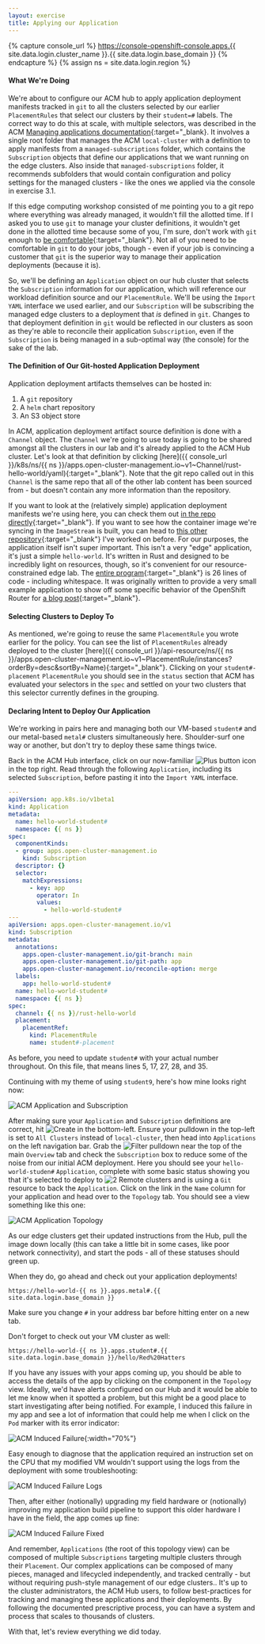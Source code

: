 ```yaml
---
layout: exercise
title: Applying our Application
---
```

{% capture console_url %}
https://console-openshift-console.apps.{{ site.data.login.cluster_name }}.{{ site.data.login.base_domain }}
{% endcapture %}
{% assign ns = site.data.login.region %}

#### What We're Doing

We're about to configure our ACM hub to apply application deployment manifests tracked in `git` to all the clusters selected by our earlier `PlacementRules` that select our clusters by their `student=#` labels. The correct way to do this at scale, with multiple selectors, was described in the ACM [Managing applications documentation](https://access.redhat.com/documentation/en-us/red_hat_advanced_cluster_management_for_kubernetes/2.6/html-single/applications/index#gitops-pattern){:target="_blank}. It involves a single root folder that manages the ACM `local-cluster` with a definition to apply manifests from a `managed-subscriptions` folder, which contains the `Subscription` objects that define our applications that we want running on the edge clusters. Also inside that `managed-subscriptions` folder, it recommends subfolders that would contain configuration and policy settings for the managed clusters - like the ones we applied via the console in exercise 3.1.

If this edge computing workshop consisted of me pointing you to a git repo where everything was already managed, it wouldn't fill the allotted time. If I asked you to use `git` to manage your cluster definitions, it wouldn't get done in the allotted time because some of you, I'm sure, don't work with `git` enough to [be comfortable](/assets/images/git-is-scary.png "git is scary"){:target="_blank"}. Not all of you need to be comfortable in `git` to do your jobs, though - even if your job is convincing a customer that `git` is the superior way to manage their application deployments (because it is).

So, we'll be defining an `Application` object on our hub cluster that selects the `Subscription` information for our application, which will reference our workload definition source and our `PlacementRule`. We'll be using the `Import YAML` interface we used earlier, and our `Subscription` will be subscribing the managed edge clusters to a deployment that _is_ defined in `git`. Changes to that deployment definition in `git` would be reflected in our clusters as soon as they're able to reconcile their application `Subscription`, even if the `Subscription` is being managed in a sub-optimal way (the console) for the sake of the lab.

#### The Definition of Our Git-hosted Application Deployment

Application deployment artifacts themselves can be hosted in:

1. A `git` repository
2. A `helm` chart repository
3. An S3 object store

In ACM, application deployment artifact source definition is done with a `Channel` object. The `Channel` we're going to use today is going to be shared amongst all the clusters in our lab and it's already applied to the ACM Hub cluster. Let's look at that definition by clicking [here]({{ console_url }}/k8s/ns/{{ ns }}/apps.open-cluster-management.io~v1~Channel/rust-hello-world/yaml){:target="_blank"}. Note that the git repo called out in this `Channel` is the same repo that all of the other lab content has been sourced from - but doesn't contain any more information than the repository.

If you want to look at the (relatively simple) application deployment manifests we're using here, you can check them out [in the repo directly](https://github.com/redhat-na-ssa/rhte-edge-lab-sno/tree/main/app){:target="_blank"}. If you want to see how the container image we're syncing in the `ImageStream` is built, you can head to [this other repository](https://github.com/RedHatGov/ingress-route-examples/tree/main/demo-application){:target="_blank"} I've worked on before. For our purposes, the application itself isn't super important. This isn't a very "edge" application, it's just a simple `hello-world`. It's written in Rust and designed to be incredibly light on resources, though, so it's convenient for our resource-constrained edge lab. The [entire program](https://github.com/RedHatGov/ingress-route-examples/blob/main/demo-application/hello-world/src/main.rs){:target="_blank"} is 26 lines of code - including whitespace. It was originally written to provide a very small example application to show off some specific behavior of the OpenShift Router for [a blog post](https://cloud.redhat.com/blog/a-guide-to-using-routes-ingress-and-gateway-apis-in-kubernetes-without-vendor-lock-in){:target="_blank"}.

#### Selecting Clusters to Deploy To

As mentioned, we're going to reuse the same `PlacementRule` you wrote earlier for the policy. You can see the list of `PlacementRules` already deployed to the cluster [here]({{ console_url }}/api-resource/ns/{{ ns }}/apps.open-cluster-management.io~v1~PlacementRule/instances?orderBy=desc&sortBy=Name){:target="_blank"}. Clicking on your `student#-placement` `PlacementRule` you should see in the `status` section that ACM has evaluated your selectors in the `spec` and settled on your two clusters that this selector currently defines in the grouping.

#### Declaring Intent to Deploy Our Application

We're working in pairs here and managing both our VM-based `student#` and our metal-based `metal#` clusters simultaneously here. Shoulder-surf one way or another, but don't try to deploy these same things twice.

Back in the ACM Hub interface, click on our now-familiar ![Plus button](/assets/images/plus-button.png?style=small "Plus button") icon in the top right. Read through the following `Application`, including its selected `Subscription`, before pasting it into the `Import YAML` interface.

```yaml
---
apiVersion: app.k8s.io/v1beta1
kind: Application
metadata:
  name: hello-world-student#
  namespace: {{ ns }}
spec:
  componentKinds:
  - group: apps.open-cluster-management.io
    kind: Subscription
  descriptor: {}
  selector:
    matchExpressions:
      - key: app
        operator: In
        values: 
          - hello-world-student#
---
apiVersion: apps.open-cluster-management.io/v1
kind: Subscription
metadata:
  annotations:
    apps.open-cluster-management.io/git-branch: main
    apps.open-cluster-management.io/git-path: app
    apps.open-cluster-management.io/reconcile-option: merge
  labels:
    app: hello-world-student#
  name: hello-world-student#
  namespace: {{ ns }}
spec:
  channel: {{ ns }}/rust-hello-world
  placement:
    placementRef:
      kind: PlacementRule
      name: student#-placement
```

As before, you need to update `student#` with your actual number throughout. On this file, that means lines 5, 17, 27, 28, and 35.

Continuing with my theme of using `student9`, here's how mine looks right now:

![ACM Application and Subscription](/assets/images/acm-app-subscription.png?style=centered&style=border "ACM Application and Subscription")

After making sure your `Application` and `Subscription` definitions are correct, hit ![Create](/assets/images/acm-create.png?style=small "Create") in the bottom-left. Ensure your pulldown in the top-left is set to `All Clusters` instead of `local-cluster`, then head into `Applications` on the left navigation bar. Grab the ![Filter](/assets/images/acm-filter.png?style=small "Filter") pulldown near the top of the main `Overview` tab and check the `Subscription` box to reduce some of the noise from our initial ACM deployment. Here you should see your `hello-world-studen#` `Application`, complete with some basic status showing you that it's selected to deploy to ![2 Remote](/assets/images/acm-2-remote.png?style=small "2 Remote") clusters and is using a `Git` resource to back the `Application`. Click on the link in the `Name` column for your application and head over to the `Topology` tab. You should see a view something like this one:

![ACM Application Topology](/assets/images/acm-application-topology.png?style=centered&style=border "ACM Application Toplogy")

As our edge clusters get their updated instructions from the Hub, pull the image down locally (this can take a little bit in some cases, like poor network connectivity), and start the pods - all of these statuses should green up.

When they do, go ahead and check out your application deployments!

```
https://hello-world-{{ ns }}.apps.metal#.{{ site.data.login.base_domain }}
```

Make sure you change `#` in your address bar before hitting enter on a new tab.

Don't forget to check out your VM cluster as well:

```
https://hello-world-{{ ns }}.apps.student#.{{ site.data.login.base_domain }}/hello/Red%20Hatters
```

If you have any issues with your apps coming up, you should be able to access the details of the app by clicking on the component in the `Topology` view. Ideally, we'd have alerts configured on our Hub and it would be able to let me know when it spotted a problem, but this might be a good place to start investigating after being notified. For example, I induced this failure in my app and see a lot of information that could help me when I click on the `Pod` marker with its error indicator:

![ACM Induced Failure](/assets/images/acm-app-induced-failure.png?style=centered&style=border "ACM Induced Failure"){:width="70%"}

Easy enough to diagnose that the application required an instruction set on the CPU that my modified VM wouldn't support using the logs from the deployment with some troubleshooting:

![ACM Induced Failure Logs](/assets/images/acm-induced-failure-logs.png?style=centered&style=border "ACM Induced Failure Logs")

Then, after either (notionally) upgrading my field hardware or (notionally) improving my application build pipeline to support this older hardware I have in the field, the app comes up fine:

![ACM Induced Failure Fixed](/assets/images/acm-induced-failure-fixed.png?style=centered&style=border "ACM Induced Failure Fixed")

And remember, `Applications` (the root of this topology view) can be composed of multiple `Subscriptions` targeting multiple clusters through their `Placement`. Our complex applications can be composed of many pieces, managed and lifecycled independently, and tracked centrally - but without requiring push-style management of our edge clusters.. It's up to the cluster administrators, the ACM Hub users, to follow best-practices for tracking and managing these applications and their deployments. By following the documented prescriptive process, you can have a system and process that scales to thousands of clusters.

With that, let's review everything we did today.

